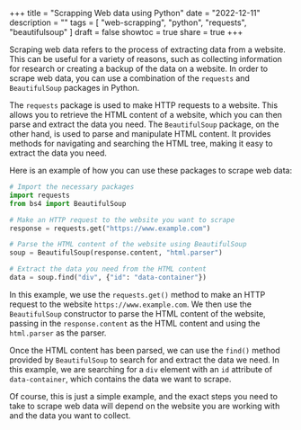 +++
title = "Scrapping Web data using Python"
date = "2022-12-11"
description = ""
tags = [
    "web-scrapping",
    "python",
    "requests",
    "beautifulsoup"
]
draft = false
showtoc = true
share = true
+++

Scraping web data refers to the process of extracting data from a website. This can be useful for a variety of reasons, such as collecting information for research or creating a backup of the data on a website. In order to scrape web data, you can use a combination of the `requests` and `BeautifulSoup` packages in Python.

The `requests` package is used to make HTTP requests to a website. This allows you to retrieve the HTML content of a website, which you can then parse and extract the data you need. The `BeautifulSoup` package, on the other hand, is used to parse and manipulate HTML content. It provides methods for navigating and searching the HTML tree, making it easy to extract the data you need.

Here is an example of how you can use these packages to scrape web data:

```python
# Import the necessary packages
import requests
from bs4 import BeautifulSoup

# Make an HTTP request to the website you want to scrape
response = requests.get("https://www.example.com")

# Parse the HTML content of the website using BeautifulSoup
soup = BeautifulSoup(response.content, "html.parser")

# Extract the data you need from the HTML content
data = soup.find("div", {"id": "data-container"})
```
In this example, we use the `requests.get()` method to make an HTTP request to the website `https://www.example.com`. We then use the `BeautifulSoup` constructor to parse the HTML content of the website, passing in the `response.content` as the HTML content and using the `html.parser` as the parser.

Once the HTML content has been parsed, we can use the `find()` method provided by `BeautifulSoup` to search for and extract the data we need. In this example, we are searching for a `div` element with an `id` attribute of `data-container`, which contains the data we want to scrape.

Of course, this is just a simple example, and the exact steps you need to take to scrape web data will depend on the website you are working with and the data you want to collect.
